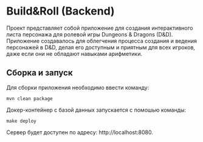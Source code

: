 # Build&Roll (Backend)
Проект представляет собой приложение для создания интерактивного листа персонажа для ролевой игры Dungeons & Dragons (D&D). Приложение создавалось для облегчения процесса создания и ведения персонажей в D&D, делая его доступным и приятным для всех игроков, даже если они не обладают навыками арифметики.

## Сборка и запуск
Для сборки приложения необходимо ввести команду:
```console
mvn clean package
```


Докер-контейнер с базой данных запускается с помошью команды:
```console
make deploy
```

Сервер будет доступен по адресу: http://localhost:8080.

